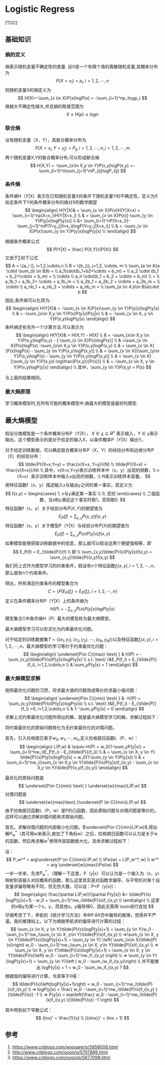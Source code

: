 # Logistic Regress

[TOC]

## 基础知识

### 熵的定义

熵表示随机变量不确定性的度量. 设X是一个有限个值的离散随机变量,其概率分布为
$$
P(X=x_i) = p_i, i=1,2, \cdots, n
$$
则随机变量X的熵定义为
$$
H(X)=-\sum_{x \in X}P(x)logP(x) = -\sum_{i=1}^np_ilogp_i
$$
熵越大不确定性越大,并且熵的取值范围为
$$
0 \leqslant H(p) \leqslant logn
$$

### 联合熵

设有随机变量（X，Y），其联合概率分布为
$$
P(X=x_i, Y=y_j) = P_{ij}, i=1,2,\cdots,n; j=1,2,\cdots,m
$$
两个随机变量X,Y的联合概率分布,可以形成联合熵
$$
H(X,Y) = -\sum_{x\in X,y \in Y}P(x,y)logP(x,y) =- \sum_{i=1}^n\sum_{j=1}^mP_{ij}logP_{ij}
$$

### 条件熵

条件熵H（Y|X）表示在已知随机变量X的条件下随机变量Y的不确定性，定义为X给定条件下Y的条件概率分布的熵对X的数学期望
$$
\begin{align}
H(Y|X)& = \sum_{x \in X}P(x)H(Y|X=x) = \sum_{i=1}^np(X=x_i)H(Y|X=x_i) \\
 & = \sum_{x \in X}P(x)[-\sum_{y \in Y}P(y|x)logP(y|x)] \\
 &= \sum_{i=1}^nP(X=x_i)[-\sum_{j=1}^mP(Y=y_j|X=x_i)logP(Y=y_j|X=x_i)] \\
 & = -\sum_{x \in X}P(x)\sum_{y \in Y}P(y|x)logP(y|x) \\
\end{align}
$$

根据条件概率公式
$$
P(Y|X) = \frac{ P(X,Y)}{P(X)}
$$
又由于$\sum$如下公式
$$
A = \{a_i \}, i=1,2,\cdots,n \\
B = \{b_j\}, j=1,2, \cdots, m \\
\sum_{a \in A}a \cdot \sum_{b \in B}b = \\
a_1\cdot(b_1+b2+\cdots + b_m) + \\
a_2 \cdot (b_1 + b_2+\cdots + b_m) + \\
\cdots \\
a_n \cdot(b_1 + b_2 + \cdots + b_m) \\
= \\
a_1b_1 + a_1b_2+ \cdots + a_1b_m + \\
a_2b_1 + a_2b_2 + \cdots + a_2b_m + \\
\cdots \\
a_nb_1 + a_nb_2 + \cdots + a_nb_m = \\
\sum_{a \in A,b\in B}a\cdot b
$$
因此,条件熵可以化简为:
$$
\begin{align}
H(Y|X)& = -\sum_{x \in X}P(x)\sum_{y \in Y}P(y|x)logP(y|x) \\
& = -\sum_{x\in X,y \in Y}P(x)P(y|x)P(y|x) \\
& = -\sum_{x \in X, y \in Y}P(x,y)logP(y|x)
\end{align}
$$
条件熵还有另外一个计算方法,可以表示为
$$
\begin{align}
H(Y|X)& = H(X,Y) - H(X) \\
& =  -\sum_{x\in X,y \in Y}P(x,y)logP(x,y) - [-\sum_{x \in X}P(x)logP(x)] \\
& =\sum_{x \in X}P(x)logP(x) -\sum_{x\in X,y \in Y}P(x,y)logP(x,y) \\
& = \sum_{x \in X}[P(x)logP(x) - \sum_{y \in Y}P(x,y)logP(x,y)] \\
& = \sum_{x \in X}[\sum_{y\in Y}P(x,y)logP(x) - \sum_{y \in Y}P(x,y)logP(x,y)] \\
& = \sum_{x \in X}[\sum_{y \in Y}P(x,y)(-log\frac{P(x,y)}{P(x)}]  \\
& = -\sum_{x \in X, y \in Y}P(x,y)logP(y|x)
 \end{align} \\
 其中，\sum_{y \in Y}P(x,y) = P(x)
$$

与上面的结果相同。

### 最大熵原理

学习概率模型时,在所有可能的概率模型中,熵最大的模型是最好的模型.

## 最大熵模型

假设分类模型是一个条件概率分布P（Y|X）， $X\in \chi \subseteq R^n$ 表示输入，$Y \in y$表示输出，这个模型表示的是对于给定的输入X，以条件概率P（Y|X）输出Y。

对于给定训练数据，可以确定联合概率分布P（X，Y）的经验分布和边缘分布P（X）的经验分布：
$$
\tilde{P}(X=x,Y=y) = \frac{v(X=x, Y=y)}{N} \\
\tilde{P}(X=x) = \frac{v(X=x)}{N} \\
其中，v(X=x,Y=y)表示训练样本中（x，y）出现的频数，\\
v（X=x）表示训练样本中输入x出现的频数，\\
N表示训练样本容量。
$$
用特征函数f（x，y）描述输入x与输出y之间的某一事实，其定义为
$$
f(x,y) = 
\begin{cases}
1, x与y满足某一事实 \\
0, 否则
\end{cases} \\
二值函数，当x和y满足这个事实时取1，否则取0.
$$
特征函数f（x，y）关于经验分布$\tilde{P}(X,Y)$的期望值为
$$
E_{\tilde{P}}(f) = \sum_{x,y}\tilde{P}(x,y)f(x,y)
$$
特征函数f（x，y）关于模型P（Y|X）与经验分布$\tilde{P}(X)$的期望值为
$$
E_P(f) = \sum_{x,y}\tilde{P}(x)P(y|x)f(x,y)
$$
如果模型能够获取训练数据中的信息，那么就可以假设这两个期望值相等，即
$$
E_P(f) = E_{\tilde{P}}(f) \\
即 \\
\sum_{x,y}\tilde{P}(x)P(y|x)f(x,y) = \sum_{x,y}\tilde{P}(x,y)f(x,y)
$$
我们将上式作为模型学习的约束条件，假设有n个特征函数$f_i(x,y), i=1,2,\cdots, n$，那么就有n个约束条件。

得出，所有满足约束条件的模型集合为
$$
C = \{P | E_P(f_i) = E_{\tilde{P}}(f_i), i=1,2,\cdots,n\}
$$
定义在条件概率分布P（Y|X）上的条件熵为
$$
H(P) = -\sum_{x,y}\tilde{P}(x)P(y|x)logP(y|x)
$$
模型集合C中条件熵H（P）最大的模型称为最大熵模型。

最大熵模型学习可以形式化为约束最优化问题。

对于给定的训练数据集$T=\{(x_1,y_1), (x_2,y_2), \cdots, (x_N, y_N) \}$以及特征函数$f_i(x,y), i=1,2,\cdots,n$，最大熵模型的学习等价于约束最优化问题：
$$
\begin{align}
\underset{P\in C}{max} \text{ }   & H(P) = -\sum_{x,y}\tilde{P}(x)P(y|x)logP(y|x) \\
s.t. \text{    }&E_P(f_i) = E_{\tilde{P}}(f_i), i=1,2,\cdots,n \\
& \sum_yP(y|x) = 1
\end{align}
$$
### 最大熵模型求解

按照最优化问题的习惯，将求最大值的问题改成等价的求最小值问题：
$$
\begin{align}
\underset{P\in C}{min} \text{ }   & -H(P) = \sum_{x,y}\tilde{P}(x)P(y|x)logP(y|x) \\
s.t. \text{    }&E_P(f_i) - E_{\tilde{P}}(f_i) =0, i=1,2,\cdots,n \\
& 1-  \sum_yP(y|x) = 0
\end{align}
$$
求解上式约束最优化问题所得出的解，就是最大熵模型学习的解。求解过程如下：

将约束最优化的原始问题转化为无约束最优化的对偶问题。

首先，引入拉格朗日乘子$w_0, w_1, \cdots,w_n$,定义拉格朗日函数L（P，w）：
$$
\begin{align}
L(P,w) & \equiv-H(P) + w_0(1-\sum_yP(y|x)) + \sum_{i=1}^nw_i(E_P(f_i) - E_{\tilde{P}}(f_i)) \\
& = \sum_{x \in X, y \in Y} \tilde{P}(x)P(y|x)logP(y|x) + w_0(1-\sum_{y \in Y}P(y|x)) \\
& + \sum_{i=1}^nw_i(\sum_{x \in X,y \in Y}\tilde{P}(x)P(y|x)f_i(x,y) - \sum_{x \in X,y \in Y}\tilde{P}(x,y)f_i(x,y))
\end{align}
$$

最优化的原始问题是
$$
\underset{P\in C}{min} \text{ } \underset{w}{max}L(P,w)
$$
对偶问题是
$$
\underset{w}{max}\text{ }\underset{P \in C}{min}L(P,w)
$$
由于拉格朗日函数L（P，w）是P的凸函数，因此原始问题与对偶问题是等价的。这样可以通过求解对偶问题来求原始问题。

首先，求解对偶问题的内部极小化问题，$\underset{P\in C}{min}L(P,w)$,得出解$P_w^*$（其可用w来表示,故加了下角标w）之后，拉格朗日函数可以认为是关于w的函数，然后再求解$w^*$使得外部函数极大化。具体求解过程如下：

设：
$$
P_w^* = arg\underset{P \in C}{min}L(P,w) \\
\Psi(w) = L(P_w^*, w) \\
w^* = arg \underset{w}{max}\Psi(w)
$$
一步一步来，先求$P_w^*$，（理解一下这里，P（y|x）可以认为是一个输入为（x，y）映射到该输入对应概率的函数，那么这里其实是对函数求偏导，与平常的对某个自变量求偏导略有不同，但无伤大雅，可以设：P=P（y|x))：
$$
\begin{align}
\frac{\partial L(P,w)}{\partial P(y|x)} &= \tilde{P}(x)(logP(y|x)+1) - w_0 + \sum_{i=1}^nw_i\tilde{P}(x)f_i(x,y) \\
\end{align} \\
这里的x和y为某一个x，y，而其他x，y偏导得0，因此无需用 \sum进行连加
$$
仔细考虑了下，李航的《统计学习方法》书中P.84页中偏导的推理，觉得并不严谨。我的推理如上。以下为根据李航求的偏导进行计算的过程：
$$
\sum_{x \in X, y \in Y}\tilde{P}(x)(logP(y|x)+1) = \sum_{y \in Y}w_0 - \sum_{i=1}^nw_i\sum_{x \in X, y\in Y}\tilde{P}(x)f_i(x,y) \\
=>\sum_{x \in X, y \in Y}\tilde{P}(x)(logP(y|x)+1) = \sum_{y \in Y} \left( \sum_{x\in X}\tilde{P}(x)\right) w_0 - \sum_{i=1}^nw_i\sum_{x \in X, y\in Y}\tilde{P}(x)f_i(x,y)  \\
=> \sum_{x \in X, y \in Y}\tilde{P}(x)(logP(y|x)+1) = \sum_{x \in X, y \in Y}\tilde{P}(x)\left( w_0 - \sum_{i=1}^nw_if_i(x,y) \right) \\
=> \sum_{y \in Y}(logP(y|x)+1) = \sum_{y \in Y}\left ( w_0 - \sum_iw_if_i(x,y)\right) \\
并不能推出 logP(y|x) + 1 = w_0 - \sum_iw_if_i(x,y) ?
$$
根据我的偏导进行计算，令其等于0得：
$$
\tilde{P}(x)\left(logP(y|x)+1\right) = w_0 - \sum_{i=1}^nw_i\tilde{P}(x)f_i(x,y) \\
=> logP(y|x) = \frac{ w_0 - \sum_{i=1}^nw_i\tilde{P}(x)f_i(x,y) }{\tilde{P}(x)} -1 \\
=> P(y|x) = exp\left(\frac{ w_0 - \sum_{i=1}^nw_i\tilde{P}(x)f_i(x,y) }{\tilde{P}(x)} -1  \right)
$$


其中用到如下导数公式：
$$
{lnx}' = \frac{1}{x} \\
{(xlnx)}' = (lnx + 1)
$$


## 参考

1. https://www.cnblogs.com/wxquare/p/5858008.html
2. http://www.cnblogs.com/ooon/p/5707889.html
3. https://www.cnblogs.com/ooon/p/5677098.html

















